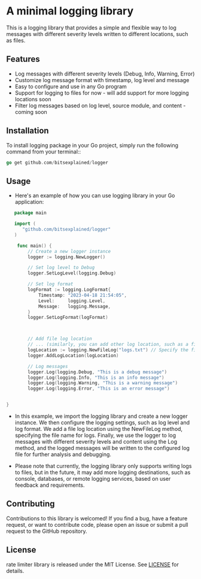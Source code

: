 # A minimal logging library

This is a logging library that provides a simple and flexible way to log messages with different severity levels written to different locations, such as files.


## Features

- Log messages with different severity levels (Debug, Info, Warning, Error)
- Customize log message format with timestamp, log level and message
- Easy to configure and use in any Go program
- Support for logging to files for now - will add support for more logging locations soon
- Filter log messages based on log level, source module, and content - coming soon


## Installation

To install logging package in your Go project, simply run the following command from your terminal::

```go
go get github.com/bitsexplained/logger
```

## Usage
- Here's an example of how you can use logging library in your Go application:

```go
   package main

   import (
      "github.com/bitsexplained/logger"
   )

    func main() {
        // Create a new logger instance
        logger := logging.NewLogger()

        // Set log level to Debug
        logger.SetLogLevel(logging.Debug)

        // Set log format
        logFormat := logging.LogFormat{
            Timestamp: "2023-04-18 21:54:05",
            Level:     logging.Level,
            Message:   logging.Message,
        }
        logger.SetLogFormat(logFormat)



        // Add file log location
        // ... (similarly, you can add other log location, such as a file or a database)
        logLocation := logging.NewFileLog("logs.txt") // Specify the file name for logs
	    logger.AddLogLocation(logLocation)

        // Log messages
        logger.Log(logging.Debug, "This is a debug message")
        logger.Log(logging.Info, "This is an info message")
        logger.Log(logging.Warning, "This is a warning message")
        logger.Log(logging.Error, "This is an error message")


}

```
- In this example, we import the logging library and create a new logger instance. We then configure the logging settings, such as log level and log format. We add a file log location using the NewFileLog method, specifying the file name for logs. Finally, we use the logger to log messages with different severity levels and content using the Log method, and the logged messages will be written to the configured log file for further analysis and debugging.

- Please note that currently, the logging library only supports writing logs to files, but in the future, it may add more logging destinations, such as console, databases, or remote logging services, based on user feedback and requirements.



## Contributing
Contributions to this library is welcomed! If you find a bug, have a feature request, or want to contribute code, please open an issue or submit a pull request to the GitHub repository.

## License
rate limiter library is released under the MIT License.
See  [LICENSE](LICENSE) for details.

